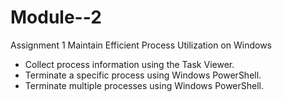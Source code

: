 # Module--2
Assignment 1
Maintain Efficient Process Utilization on Windows

* Collect process information using the Task Viewer.
* Terminate a specific process using Windows PowerShell.
* Terminate multiple processes using Windows PowerShell.

